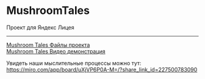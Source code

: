 # MushroomTales
Проект для Яндекс Лицея
____
[Mushroom Tales Файлы проекта](https://disk.yandex.ru/d/yIaoA6gUF8rPEQ)  
[Mushroom Tales Видео демонстрация](https://youtu.be/r_1Mq9VsKbg)  

Увидеть наши мыслительные процессы можно тут:
https://miro.com/app/board/uXjVP6P0A-M=/?share_link_id=227500783090
